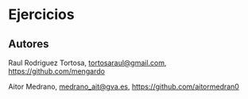 # Ejercicios

## Autores
Raul Rodriguez Tortosa, tortosaraul@gmail.com, https://github.com/mengardo

Aitor Medrano, medrano_ait@gva.es, https://github.com/aitormedran0
